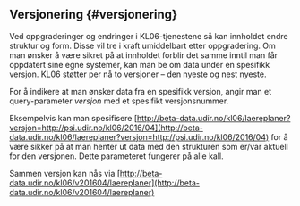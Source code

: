 ## Versjonering {#versjonering}

Ved oppgraderinger og endringer i KL06-tjenestene så kan innholdet endre struktur og form. Disse vil tre i kraft umiddelbart etter oppgradering. Om man ønsker å være sikret på at innholdet forblir det samme inntil man får oppdatert sine egne systemer, kan man be om data under en spesifikk versjon. KL06 støtter per nå to versjoner – den nyeste og nest nyeste.

For å indikere at man ønsker data fra en spesifikk versjon, angir man et query-parameter _versjon_ med et spesifikt versjonsnummer.

Eksempelvis kan man spesifisere [http://beta-data.udir.no/kl06/laereplaner?versjon=http://psi.udir.no/kl06/2016/04](http://beta-data.udir.no/kl06/laereplaner?versjon=http://psi.udir.no/kl06/2016/04) for å være sikker på at man henter ut data med den strukturen som er/var aktuell for den versjonen. Dette parameteret fungerer på alle kall.

Sammen versjon kan nås via [http://beta-data.udir.no/kl06/v201604/laereplaner](http://beta-data.udir.no/kl06/v201604/laereplaner)